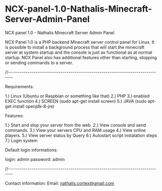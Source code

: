 # NCX-panel-1.0-Nathalis-Minecraft-Server-Admin-Panel
NCX panel 1.0 - Nathalis Minecraft Server Admin Panel

NCX Panel 1.0 is a PHP backend Minecraft server control panel for Linux. 
It is possible to install a background process that will start the minecraft server at system startup and the console is just as functional as at normal startup.
NCX Panel also has additional features other than starting, stopping or sending commands to a server.

//--------------------------------------------------------------------------------

Requirements:

1.) Linux (Ubuntu or Raspbian or something like that)
2.) PHP
3.) enabled EXEC function
4.) SCREEN (sudo apt-get install screen)
5.) JAVA (sudo apt-get install openjdk-8-jre)

Features:

1.) Start and stop your server from the web.
2.) View console and send commands.
3.) View your servers CPU and RAM usage
4.) View online players.
5.) View server status by Query
6.) Autostart script instalation steps
7.) Login system

Default login informations:

login:    admin
password: admin

//--------------------------------------------------------------------------------

Contact information:
Email: nathalis.cortex@gmail.com
